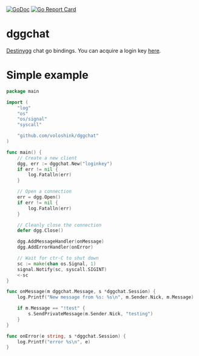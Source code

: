 [![GoDoc](https://godoc.org/github.com/voloshink/dggchat?status.svg)](https://godoc.org/github.com/voloshink/dggchat) [![Go Report Card](https://goreportcard.com/badge/github.com/voloshink/dggchat)](https://goreportcard.com/report/github.com/voloshink/dggchat)

# dggchat
[Destinygg](https://www.destiny.gg) chat go bindings. You can acquire a login key [here](https://www.destiny.gg/profile/authentication).

# Simple example

```go
package main

import (
	"log"
	"os"
	"os/signal"
	"syscall"

	"github.com/voloshink/dggchat"
)

func main() {
	// Create a new client
	dgg, err := dggchat.New("loginkey")
	if err != nil {
		log.Fatalln(err)
	}

	// Open a connection
	err = dgg.Open()
	if err != nil {
		log.Fatalln(err)
	}

	// Cleanly close the connection
	defer dgg.Close()

	dgg.AddMessageHandler(onMessage)
	dgg.AddErrorHandler(onError)

	// Wait for ctr-C to shut down
	sc := make(chan os.Signal, 1)
	signal.Notify(sc, syscall.SIGINT)
	<-sc
}

func onMessage(m dggchat.Message, s *dggchat.Session) {
	log.Printf("New message from %s: %s\n", m.Sender.Nick, m.Message)

	if m.Message == "!test" {
		s.SendPrivateMessage(m.Sender.Nick, "testing")
	}
}

func onError(e string, s *dggchat.Session) {
	log.Printf("error %s\n", e)
}
```
